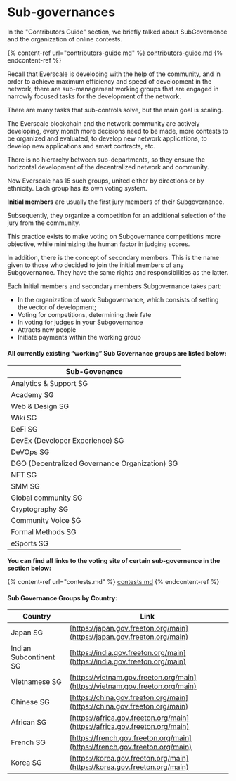# Sub-governances

In the "Contributors Guide" section, we briefly talked about SubGovernence and the organization of online contests.

{% content-ref url="contributors-guide.md" %}
[contributors-guide.md](contributors-guide.md)
{% endcontent-ref %}

Recall that Everscale is developing with the help of the community, and in order to achieve maximum efficiency and speed of development in the network, there are sub-management working groups that are engaged in narrowly focused tasks for the development of the network.

There are many tasks that sub-controls solve, but the main goal is scaling.&#x20;

The Everscale blockchain and the network community are actively developing, every month more decisions need to be made, more contests to be organized and evaluated, to develop new network applications, to develop new applications and smart contracts, etc.&#x20;

There is no hierarchy between sub-departments, so they ensure the horizontal development of the decentralized network and community.

Now Everscale has 15 such groups, united either by directions or by ethnicity. Each group has its own voting system.

**Initial members** are usually the first jury members of their Subgovernance.&#x20;

Subsequently, they organize a competition for an additional selection of the jury from the community.&#x20;

This practice exists to make voting on Subgovernance competitions more objective, while minimizing the human factor in judging scores.

In addition, there is the concept of secondary members. This is the name given to those who decided to join the initial members of any Subgovernance. They have the same rights and responsibilities as the latter.&#x20;

Each Initial members and secondary members Subgovernance takes part:&#x20;

* In the organization of work Subgovernance, which consists of setting the vector of development;
* Voting for competitions, determining their fate
* &#x20;In voting for judges in your Subgovernance
* Attracts new people
* Initiate payments within the working group

#### All currently existing “working” Sub Governance groups are listed below:&#x20;

| Sub-Govenence                                  |
| ---------------------------------------------- |
| Analytics & Support SG                         |
| Academy SG                                     |
| Web & Design SG                                |
| Wiki SG                                        |
| DeFi SG                                        |
| DevEx (Developer Experience) SG                |
| DeVOps SG                                      |
| DGO (Decentralized Governance Organization) SG |
| NFT SG                                         |
| SMM SG                                         |
| Global community SG                            |
| Cryptography SG                                |
| Community Voice SG                             |
| Formal Methods SG                              |
| eSports SG                                     |

**You can find all links to the voting site of certain sub-governence in the section below:**

{% content-ref url="contests.md" %}
[contests.md](contests.md)
{% endcontent-ref %}

#### Sub Governance Groups by Country:&#x20;

| Country                | Link                                                                         |
| ---------------------- | ---------------------------------------------------------------------------- |
| Japan SG               | [https://japan.gov.freeton.org/main](https://japan.gov.freeton.org/main)     |
| Indian Subcontinent SG | [https://india.gov.freeton.org/main](https://india.gov.freeton.org/main)     |
| Vietnamese SG          | [https://vietnam.gov.freeton.org/main](https://vietnam.gov.freeton.org/main) |
| Chinese SG             | [https://china.gov.freeton.org/main](https://china.gov.freeton.org/main)     |
| African SG             | [https://africa.gov.freeton.org/main](https://africa.gov.freeton.org/main)   |
| French SG              | [https://french.gov.freeton.org/main](https://french.gov.freeton.org/main)   |
| Korea SG               | [https://korea.gov.freeton.org/main](https://korea.gov.freeton.org/main)     |
